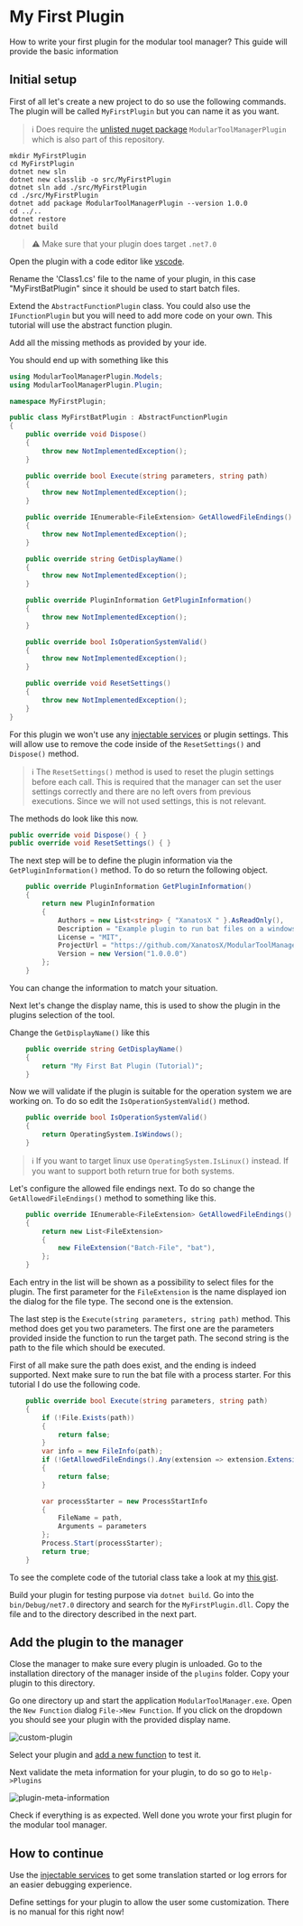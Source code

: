 # My First Plugin

How to write your first plugin for the modular tool manager? This guide will provide the basic information

## Initial setup

First of all let's create a new project to do so use the following commands. The plugin will be called `MyFirstPlugin` but you can name it as you want.

>:information_source: Does require the [unlisted nuget package][nuget-package] `ModularToolManagerPlugin` which is also part of this repository.

```
mkdir MyFirstPlugin
cd MyFirstPlugin
dotnet new sln
dotnet new classlib -o src/MyFirstPlugin
dotnet sln add ./src/MyFirstPlugin
cd ./src/MyFirstPlugin
dotnet add package ModularToolManagerPlugin --version 1.0.0
cd ../..
dotnet restore
dotnet build
```

>:warning: Make sure that your plugin does target `.net7.0`

Open the plugin with a code editor like [vscode][vscode].

Rename the 'Class1.cs' file to the name of your plugin, in this case "MyFirstBatPlugin" since it should be used to start batch files.

Extend the `AbstractFunctionPlugin` class. You could also use the `IFunctionPlugin` but you will need to add more code on your own. This tutorial will use the abstract function plugin.

Add all the missing methods as provided by your ide.

You should end up with something like this

```csharp
using ModularToolManagerPlugin.Models;
using ModularToolManagerPlugin.Plugin;

namespace MyFirstPlugin;

public class MyFirstBatPlugin : AbstractFunctionPlugin
{
    public override void Dispose()
    {
        throw new NotImplementedException();
    }

    public override bool Execute(string parameters, string path)
    {
        throw new NotImplementedException();
    }

    public override IEnumerable<FileExtension> GetAllowedFileEndings()
    {
        throw new NotImplementedException();
    }

    public override string GetDisplayName()
    {
        throw new NotImplementedException();
    }

    public override PluginInformation GetPluginInformation()
    {
        throw new NotImplementedException();
    }

    public override bool IsOperationSystemValid()
    {
        throw new NotImplementedException();
    }

    public override void ResetSettings()
    {
        throw new NotImplementedException();
    }
}
```

For this plugin we won't use any [injectable services][injectable-services] or plugin settings. This will allow use to remove the code inside of the `ResetSettings()` and `Dispose()` method.

> :information_source: The `ResetSettings()` method is used to reset the plugin settings before each call. This is required that the manager can set the user settings correctly and there are no left overs from previous executions. Since we will not used settings, this is not relevant.

The methods do look like this now.

```csharp
public override void Dispose() { }
public override void ResetSettings() { }
```

The next step will be to define the plugin information via the `GetPluginInformation()` method. To do so return the following object.

```csharp
    public override PluginInformation GetPluginInformation()
    {
        return new PluginInformation
        {
            Authors = new List<string> { "XanatosX " }.AsReadOnly(),
            Description = "Example plugin to run bat files on a windows machine",
            License = "MIT",
            ProjectUrl = "https://github.com/XanatosX/ModularToolManager",
            Version = new Version("1.0.0.0")
        };
    }
```

You can change the information to match your situation.

Next let's change the display name, this is used to show the plugin in the plugins selection of the tool.

Change the `GetDisplayName()` like this

```csharp
    public override string GetDisplayName()
    {
        return "My First Bat Plugin (Tutorial)";
    }
```

Now we will validate if the plugin is suitable for the operation system we are working on. To do so edit the `IsOperationSystemValid()` method.

```csharp
    public override bool IsOperationSystemValid()
    {
        return OperatingSystem.IsWindows();
    }
```

>:information_source: If you want to target linux use `OperatingSystem.IsLinux()` instead. If you want to support both return true for both systems.

Let's configure the allowed file endings next. To do so change the `GetAllowedFileEndings()` method to something like this.

```csharp
    public override IEnumerable<FileExtension> GetAllowedFileEndings()
    {
        return new List<FileExtension>
        {
            new FileExtension("Batch-File", "bat"),
        };
    }
```

Each entry in the list will be shown as a possibility to select files for the plugin. The first parameter for the `FileExtension` is the name displayed ion the dialog for the file type. The second one is the extension.

The last step is the `Execute(string parameters, string path)` method. This method does get you two parameters. The first one are the parameters provided inside the function to run the target path. The second string is the path to the file which should be executed.

First of all make sure the path does exist, and the ending is indeed supported. Next make sure to run the bat file with a process starter. For this tutorial I do use the following code.

```csharp
    public override bool Execute(string parameters, string path)
    {
        if (!File.Exists(path))
        {
            return false;
        }
        var info = new FileInfo(path);
        if (!GetAllowedFileEndings().Any(extension => extension.Extension == info.Extension.Replace(".", string.Empty)))
        {
            return false;
        }

        var processStarter = new ProcessStartInfo
        {
            FileName = path,
            Arguments = parameters
        };
        Process.Start(processStarter);
        return true;
    }
```

To see the complete code of the tutorial class take a look at my [this gist][complete-class].

Build your plugin for testing purpose via `dotnet build`. Go into the `bin/Debug/net7.0` directory and search for the `MyFirstPlugin.dll`. Copy the file and to the directory described in the next part.

## Add the plugin to the manager

Close the manager to make sure every plugin is unloaded. Go to the installation directory of the manager inside of the `plugins` folder. Copy your plugin to this directory.

Go one directory up and start the application `ModularToolManager.exe`. Open the `New Function` dialog `File->New Function`. If you click on the dropdown you should see your plugin with the provided display name.

![custom-plugin]

Select your plugin and [add a new function][add-a-function] to test it.

Next validate the meta information for your plugin, to do so go to `Help->Plugins`

![plugin-meta-information]

Check if everything is as expected. Well done you wrote your first plugin for the modular tool manager.

## How to continue

Use the [injectable services][injectable-services] to get some translation started or log errors for an easier debugging experience.

Define settings for your plugin to allow the user some customization. There is no manual for this right now!

[vscode]: https://code.visualstudio.com/
[nuget-package]: https://www.nuget.org/packages/ModularToolManagerPlugin/
[injectable-services]: ./injectable-services.md
[complete-class]: https://gist.github.com/XanatosX/34ac6a3e60c96250396f5565e7bab1d0
[custom-plugin]: https://i.imgur.com/9duZk1O.png
[add-a-function]: ../user/add-new-function.md
[plugin-meta-information]: https://i.imgur.com/OmCQX5b.png